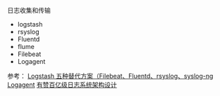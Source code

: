 日志收集和传输
* logstash
* rsyslog
* Fluentd
* flume
* Filebeat
* Logagent

参考：
[Logstash 五种替代方案（Filebeat、Fluentd、rsyslog、syslog-ng Logagent](https://www.jianshu.com/p/8384f6cd0f22)
[有赞百亿级日志系统架构设计](https://zhuanlan.zhihu.com/p/62438446)
